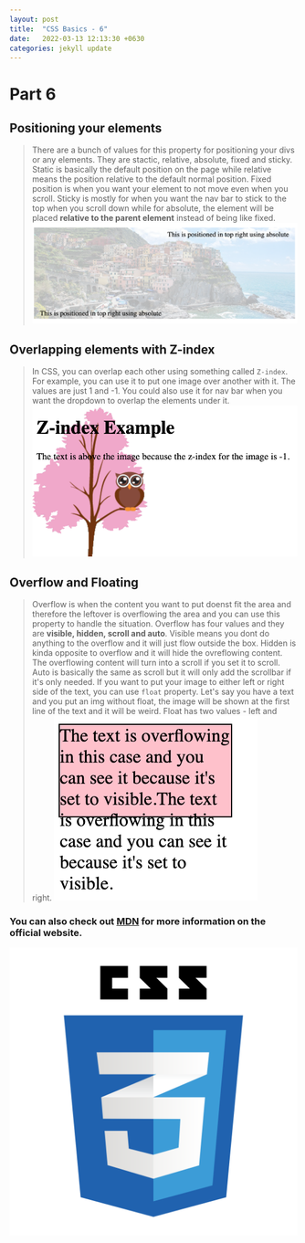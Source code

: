 ```yaml
---
layout: post
title:  "CSS Basics - 6"
date:   2022-03-13 12:13:30 +0630
categories: jekyll update
---
```

# Part 6

## Positioning your elements
> There are a bunch of values for this property for positioning your divs or any elements. They are stactic, relative, absolute, fixed and sticky. Static is basically the default position on the page while relative means the position relative to the default normal position. Fixed position is when you want your element to not move even when you scroll. Sticky is mostly for when you want the nav bar to stick to the top when you scroll down while for absolute, the element will be placed **relative to the parent element** instead of being like fixed. 
![CSS_positions](/assets/images/CSS_positions.png "CSS Positions") 

## Overlapping elements with Z-index
> In CSS, you can overlap each other using something called `Z-index`. For example, you can use it to put one image over another with it. The values are just 1 and -1. You could also use it for nav bar when you want the dropdown to overlap the elements under it.   
![CSS_z-index](/assets/images/CSS_z-index.png "CSS Z-index") 

## Overflow and Floating
> Overflow is when the content you want to put doenst fit the area and therefore the leftover is overflowing the area and you can use this property to handle the situation. Overflow has four values and they are **visible, hidden, scroll and auto**. Visible means you dont do anything to the overflow and it will just flow outside the box. Hidden is kinda opposite to overflow and it will hide the ovreflowing content. The overflowing content will turn into a scroll if you set it to scroll. Auto is basically the same as scroll but it will only add the scrollbar if it's only needed.
If you want to put your image to either left or right side of the text, you can use `float` property. Let's say you have a text and you put an img without float, the image will be shown at the first line of the text and it will be weird. Float has two values - left and right.
![CSS_overflow](/assets/images/CSS_overflow.png "CSS Overflow")


### You can also check out [MDN][MDN] for more information on the official website.
![css_logo](/assets/images/css_logo.png "logo")


[MDN]: https://developer.mozilla.org/en-US/docs/Learn/Getting_started_with_the_web/CSS_basics